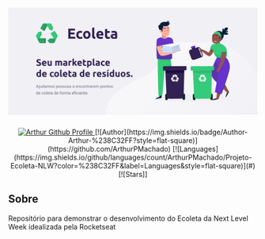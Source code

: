 <h1>
  <img src=".github/ecoleta.png"/>
</h1>

<p align="center">
  <a href="https://github.com/ArthurPMachado">
    <img alt="Arthur Github Profile" src="https://img.shields.io/badge/Author-Arthur-%238C32FF?style=flat-square">
  </a>
[![Author](https://img.shields.io/badge/Author-Arthur-%238C32FF?style=flat-square)](https://github.com/ArthurPMachado)
[![Languages](https://img.shields.io/github/languages/count/ArthurPMachado/Projeto-Ecoleta-NLW?color=%238C32FF&label=Languages&style=flat-square)](#)
[![Stars]]
</p>

## Sobre
Repositório para demonstrar o desenvolvimento do Ecoleta da Next Level Week idealizada pela Rocketseat
